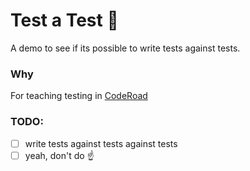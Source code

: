 # Test a Test 🤯

A demo to see if its possible to write tests against tests.

### Why

For teaching testing in [CodeRoad](https://github.com/coderoad/coderoad-vscode)

### TODO:
- [ ] write tests against tests against tests
- [ ] yeah, don't do ☝️
